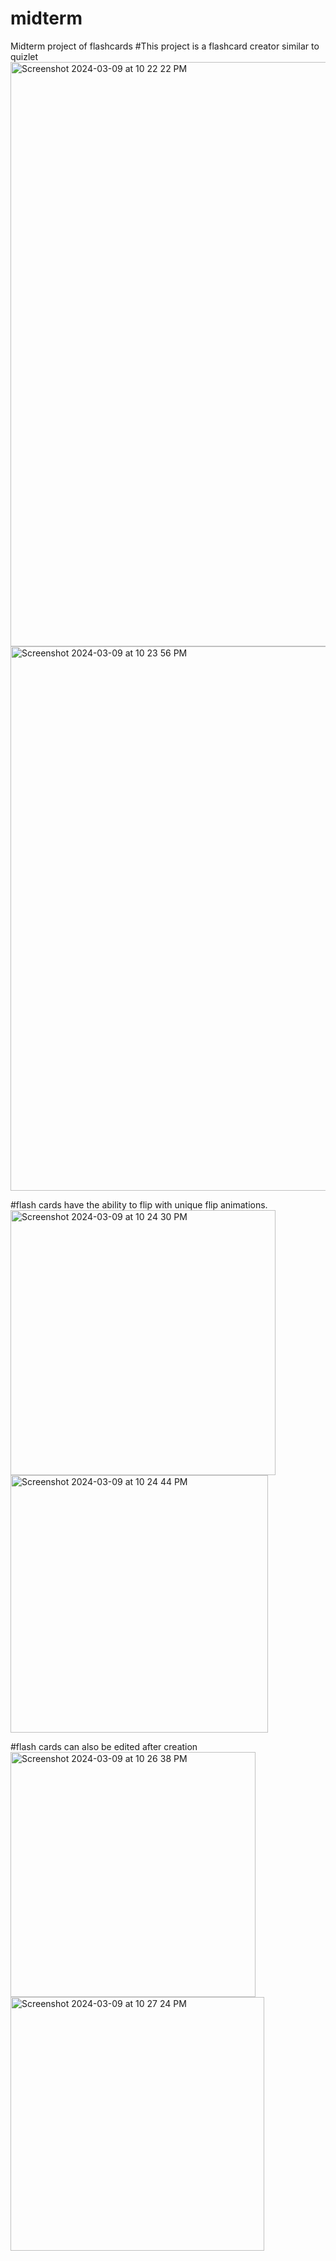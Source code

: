 # midterm
Midterm project of flashcards
#This project is a flashcard creator similar to quizlet
<img width="935" alt="Screenshot 2024-03-09 at 10 22 22 PM" src="https://github.com/arjoseven/midterm/assets/158103825/a2666934-7e1a-4e27-99c5-262f8b4ce963">
<img width="871" alt="Screenshot 2024-03-09 at 10 23 56 PM" src="https://github.com/arjoseven/midterm/assets/158103825/39491372-0f62-4c13-99c9-a4ecd2dd3cb7">

#flash cards have the ability to flip with unique flip animations.
<img width="424" alt="Screenshot 2024-03-09 at 10 24 30 PM" src="https://github.com/arjoseven/midterm/assets/158103825/d20bad45-4974-4bb1-bc4c-914b25b61b51">
<img width="412" alt="Screenshot 2024-03-09 at 10 24 44 PM" src="https://github.com/arjoseven/midterm/assets/158103825/2736c6cf-0158-4b24-95af-e27f20ecb9d0">

#flash cards can also be edited after creation
<img width="392" alt="Screenshot 2024-03-09 at 10 26 38 PM" src="https://github.com/arjoseven/midterm/assets/158103825/607342ee-3584-4dc1-b0b7-58307dff282d">
<img width="406" alt="Screenshot 2024-03-09 at 10 27 24 PM" src="https://github.com/arjoseven/midterm/assets/158103825/30838571-7401-43a4-b264-d3a21e5731f6">



